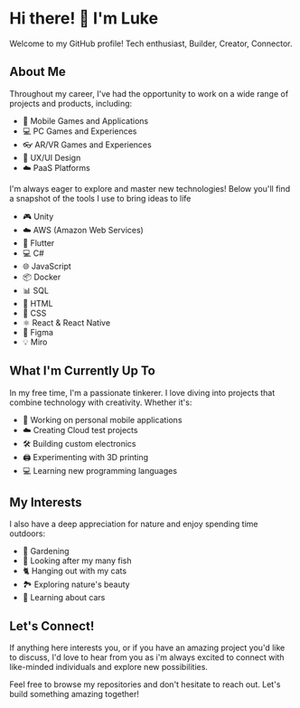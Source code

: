 # Hi there! 👋 I'm Luke

Welcome to my GitHub profile! Tech enthusiast, Builder, Creator, Connector. 

## About Me

Throughout my career, I've had the opportunity to work on a wide range of projects and products, including:

* 📱 Mobile Games and Applications
* 💻 PC Games and Experiences
* 👓 AR/VR Games and Experiences
* 🎨 UX/UI Design
* ☁️ PaaS Platforms

I'm always eager to explore and master new technologies! Below you'll find a snapshot of the tools I use to bring ideas to life

* 🎮 Unity
* ☁️ AWS (Amazon Web Services)
* 💙 Flutter
* 💻 C#
* 🌐 JavaScript
* 📦 Docker
* 📊 SQL
* 📜 HTML
* 🎨 CSS
* ⚛️ React & React Native
* 🎨 Figma
* 💡 Miro

## What I'm Currently Up To

In my free time, I'm a passionate tinkerer. I love diving into projects that combine technology with creativity. Whether it's:

* 📱 Working on personal mobile applications
* ☁️ Creating Cloud test projects
* 🛠️ Building custom electronics
* 🖨️ Experimenting with 3D printing
* 💻 Learning new programming languages

## My Interests

I also have a deep appreciation for nature and enjoy spending time outdoors:

* 🌱 Gardening
* 🐠 Looking after my many fish
* 🐈 Hanging out with my cats
* 🏞️ Exploring nature's beauty
* 🚗 Learning about cars

## Let's Connect!

If anything here interests you, or if you have an amazing project you'd like to discuss, I'd love to hear from you as i'm always excited to connect with like-minded individuals and explore new possibilities.

Feel free to browse my repositories and don't hesitate to reach out. Let's build something amazing together!

